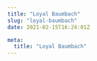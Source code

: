 ```yaml
---
title: "Loyal Baumbach"
slug: "loyal-baumbach"
date: 2021-02-15T16:24:01Z

meta:
  title: "Loyal Baumbach"
---
```


